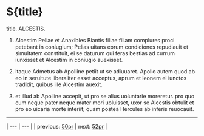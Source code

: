 # ${title}

title. ALCESTIS.



1. Alcestim Peliae et Anaxibies Biantis filiae filiam complures proci petebant in coniugium; Pelias uitans eorum condiciones repudiauit et simultatem constituit, ei se daturum qui feras bestias ad currum iunxisset et Alcestim in coniugio auexisset.



2. itaque Admetus ab Apolline petiit ut se adiuuaret. Apollo autem quod ab eo in seruitute liberaliter esset acceptus, aprum et leonem ei iunctos tradidit, quibus ille Alcestim auexit.



3. et illud ab Apolline accepit, ut pro se alius uoluntarie moreretur. pro quo cum neque pater neque mater mori uoluisset, uxor se Alcestis obtulit et pro eo uicaria morte interiit; quam postea Hercules ab inferis reuocauit.



---

| --- | --- |
| previous: [50pr](../50pr/) | next: [52pr](../52pr/) |
